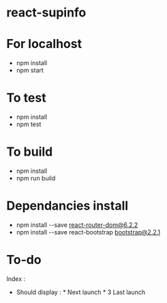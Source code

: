 # react-supinfo

# For localhost
- npm install
- npm start
# To test
- npm install
- npm test
# To build 
- npm install
- npm run build

# Dependancies install

- npm install --save react-router-dom@6.2.2
- npm install --save react-bootstrap bootstrap@2.2.1

# To-do

Index :

 - Should display : * Next launch
                    * 3 Last launch